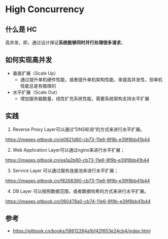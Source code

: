 # High Concurrency

## 什么是 HC

高并发，即，通过设计保证**系统能够同时并行处理很多请求**。

## 如何实现高并发

- 垂直扩展（Scale Up）
  - 通过提升单机硬件性能，或者提升单机架构性能，来提高并发性，但单机性能总是有极限的
- 水平扩展（Scale Out）
  - 增加服务器数量，线性扩充系统性能，需要系统架构支持水平扩展

## 实践

1. Reverse Proxy Layer可以通过“DNS轮询”的方式来进行水平扩展。

https://images.gitbook.cn/e0821d80-cb73-11e6-8f9b-e39f8bb41b44

2. Web Application Layer可以通过nginx来进行水平扩展；

https://images.gitbook.cn/ea1a2b80-cb73-11e6-8f9b-e39f8bb41b44

3. Service Layer 可以通过服务连接池来进行水平扩展；

https://images.gitbook.cn/f8268390-cb73-11e6-8f9b-e39f8bb41b44

4. DB Layer 可以按照数据范围，或者数据哈希的方式来进行水平扩展。

https://images.gitbook.cn/060478a0-cb74-11e6-8f9b-e39f8bb41b44

## 参考

- <https://gitbook.cn/books/58612264a1b142f653e24cb4/index.html>
